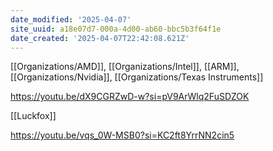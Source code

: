 ```yaml
---
date_modified: '2025-04-07'
site_uuid: a18e07d7-000a-4d00-ab60-bbc5b3f64f1e
date_created: '2025-04-07T22:42:08.621Z'
---
```





[[Organizations/AMD]], [[Organizations/Intel]], [[ARM]], [[Organizations/Nvidia]], [[Organizations/Texas Instruments]]

https://youtu.be/dX9CGRZwD-w?si=pV9ArWlq2FuSDZOK

[[Luckfox]]

https://youtu.be/vqs_0W-MSB0?si=KC2ft8YrrNN2cin5